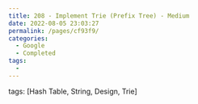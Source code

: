 ```yaml
---
title: 208 - Implement Trie (Prefix Tree) - Medium
date: 2022-08-05 23:03:27
permalink: /pages/cf93f9/
categories:
  - Google
  - Completed
tags:
  - 
---
```

tags: [Hash Table, String, Design, Trie]